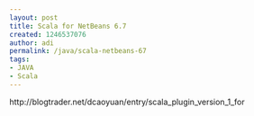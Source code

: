 ```yaml
---
layout: post
title: Scala for NetBeans 6.7
created: 1246537076
author: adi
permalink: /java/scala-netbeans-67
tags:
- JAVA
- Scala
---
```

<p>http://blogtrader.net/dcaoyuan/entry/scala_plugin_version_1_for</p>
